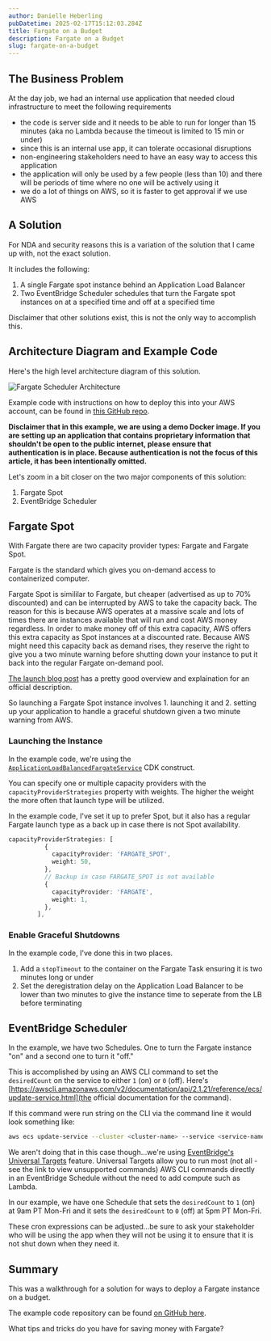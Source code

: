 ```yaml
---
author: Danielle Heberling
pubDatetime: 2025-02-17T15:12:03.284Z
title: Fargate on a Budget
description: Fargate on a Budget
slug: fargate-on-a-budget
---
```


## The Business Problem

At the day job, we had an internal use application that needed cloud infrastructure to meet the following requirements

- the code is server side and it needs to be able to run for longer than 15 minutes (aka no Lambda because the timeout is limited to 15 min or under)
- since this is an internal use app, it can tolerate occasional disruptions
- non-engineering stakeholders need to have an easy way to access this application
- the application will only be used by a few people (less than 10) and there will be periods of time where no one will be actively using it
- we do a lot of things on AWS, so it is faster to get approval if we use AWS

## A Solution

For NDA and security reasons this is a variation of the solution that I came up with, not the exact solution.

It includes the following:

1. A single Fargate spot instance behind an Application Load Balancer
2. Two EventBridge Scheduler schedules that turn the Fargate spot instances on at a specified time and off at a specified time

Disclaimer that other solutions exist, this is not the only way to accomplish this.

## Architecture Diagram and Example Code

Here's the high level architecture diagram of this solution.

![Fargate Scheduler Architecture](/assets/fargate-scheduler-arch-diagram.png)

Example code with instructions on how to deploy this into your AWS account, can be found in [this GitHub repo](https://github.com/deeheber/fargate-on-a-budget-demo).

**Disclaimer that in this example, we are using a demo Docker image. If you are setting up an application that contains proprietary information that shouldn't be open to the public internet, please ensure that authentication is in place. Because authentication is not the focus of this article, it has been intentionally omitted.**

Let's zoom in a bit closer on the two major components of this solution:

1. Fargate Spot
2. EventBridge Scheduler

## Fargate Spot

With Fargate there are two capacity provider types: Fargate and Fargate Spot.

Fargate is the standard which gives you on-demand access to containerized computer.

Fargate Spot is simililar to Fargate, but cheaper (advertised as up to 70% discounted) and can be interrupted by AWS to take the capacity back. The reason for this is because AWS operates at a massive scale and lots of times there are instances available that will run and cost AWS money regardless. In order to make money off of this extra capacity, AWS offers this extra capacity as Spot instances at a discounted rate. Because AWS might need this capacity back as demand rises, they reserve the right to give you a two minute warning before shutting down your instance to put it back into the regular Fargate on-demand pool.

[The launch blog post](https://aws.amazon.com/blogs/aws/aws-fargate-spot-now-generally-available/) has a pretty good overview and explaination for an official description.

So launching a Fargate Spot instance involves 1. launching it and 2. setting up your application to handle a graceful shutdown given a two minute warning from AWS.

### Launching the Instance

In the example code, we're using the [`ApplicationLoadBalancedFargateService`](https://docs.aws.amazon.com/cdk/api/v2/docs/aws-cdk-lib.aws_ecs_patterns.ApplicationLoadBalancedFargateService.html) CDK construct.

You can specify one or multiple capacity providers with the `capacityProviderStrategies` property with weights. The higher the weight the more often that launch type will be utilized.

In the example code, I've set it up to prefer Spot, but it also has a regular Fargate launch type as a back up in case there is not Spot availability.

```typescript
capacityProviderStrategies: [
          {
            capacityProvider: 'FARGATE_SPOT',
            weight: 50,
          },
          // Backup in case FARGATE_SPOT is not available
          {
            capacityProvider: 'FARGATE',
            weight: 1,
          },
        ],
```

### Enable Graceful Shutdowns

In the example code, I've done this in two places.

1. Add a `stopTimeout` to the container on the Fargate Task ensuring it is two minutes long or under
2. Set the deregistration delay on the Application Load Balancer to be lower than two minutes to give the instance time to seperate from the LB before terminating

## EventBridge Scheduler

In the example, we have two Schedules. One to turn the Fargate instance "on" and a second one to turn it "off."

This is accomplished by using an AWS CLI command to set the `desiredCount` on the service to either `1` (on) or `0` (off). Here's [https://awscli.amazonaws.com/v2/documentation/api/2.1.21/reference/ecs/update-service.html](the official documentation for the command).

If this command were run string on the CLI via the command line it would look something like:

```bash
aws ecs update-service --cluster <cluster-name> --service <service-name> --desired-count <desired-count-int>
```

We aren't doing that in this case though...we're using [EventBridge's Universal Targets](https://docs.aws.amazon.com/scheduler/latest/UserGuide/managing-targets-universal.html) feature. Universal Targets allow you to run most (not all - see the link to view unsupported commands) AWS CLI commands directly in an EventBridge Schedule without the need to add compute such as Lambda.

In our example, we have one Schedule that sets the `desiredCount` to `1` (on) at 9am PT Mon-Fri and it sets the `desiredCount` to `0` (off) at 5pm PT Mon-Fri.

These cron expressions can be adjusted...be sure to ask your stakeholder who will be using the app when they will not be using it to ensure that it is not shut down when they need it.

## Summary

This was a walkthrough for a solution for ways to deploy a Fargate instance on a budget.

The example code repository can be found [on GitHub here](https://github.com/deeheber/fargate-on-a-budget-demo).

What tips and tricks do you have for saving money with Fargate?

